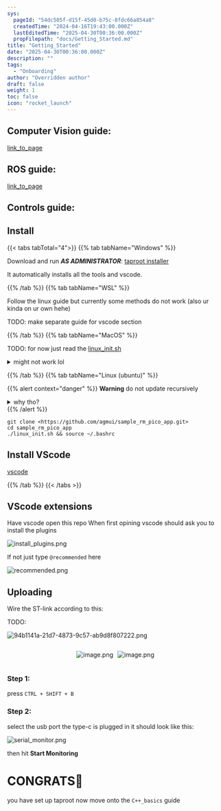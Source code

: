 ```yaml
---
sys:
  pageId: "54dc585f-d15f-45d0-b75c-8fdc66a854a8"
  createdTime: "2024-04-16T19:43:00.000Z"
  lastEditedTime: "2025-04-30T00:36:00.000Z"
  propFilepath: "docs/Getting_Started.md"
title: "Getting_Started"
date: "2025-04-30T00:36:00.000Z"
description: ""
tags:
  - "Onboarding"
author: "Overridden author"
draft: false
weight: 1
toc: false
icon: "rocket_launch"
---
```


## Computer Vision guide:

[link_to_page](86d45bc0-388b-4d26-8848-44f255f73d0e)

## ROS guide:

[link_to_page](3c76c1de-ec8f-46d6-8b0a-294005edc2d5)

## Controls guide:

## Install

{{< tabs tabTotal="4">}}
{{% tab tabName="Windows" %}}

Download and run _**AS ADMINISTRATOR**_: [taproot installer](https://github.com/Thornbots/TeachingFreshies/releases/tag/1.0)

It automatically installs all the tools and vscode.

{{% /tab %}}
{{% tab tabName="WSL" %}}

Follow the linux guide but currently some methods do not work (also ur kinda on ur own hehe)

TODO: make separate guide for vscode section

{{% /tab %}}
{{% tab tabName="MacOS" %}}

TODO: for now just read the [linux_init.sh](https://github.com/agmui/sample_rm_pico_app/blob/main/linux_init.sh)

<details>
<summary>might not work lol</summary>

`brew install libusb pkg-config`

Next install: [vscode](https://code.visualstudio.com/Download)

</details>

{{% /tab %}}
{{% tab tabName="Linux (ubuntu)" %}}

{{% alert context="danger" %}}
**Warning** do not update recursively
<details>
<summary>why tho?</summary>
There are some submodules that may go on for a while (like tinyusb) and I highly
recommend you don't need to get them.
If you want to see what submodules I update just look in `linux_init.sh`
</details>
{{% /alert %}}

```shell
git clone <https://github.com/agmui/sample_rm_pico_app.git>
cd sample_rm_pico_app
./linux_init.sh && source ~/.bashrc
```

## Install VScode

[vscode](https://code.visualstudio.com/Download)

{{% /tab %}}
{{< /tabs >}}

## VScode extensions

Have vscode open this repo
When first opining vscode should ask you to install the plugins

![install_plugins.png](https://prod-files-secure.s3.us-west-2.amazonaws.com/d518164a-d88e-44d1-a4ee-3adb3bd8bce0/89bd30f0-1825-4e77-867b-0a41ce370880/install_plugins.png?X-Amz-Algorithm=AWS4-HMAC-SHA256&X-Amz-Content-Sha256=UNSIGNED-PAYLOAD&X-Amz-Credential=ASIAZI2LB466WROFX56T%2F20250715%2Fus-west-2%2Fs3%2Faws4_request&X-Amz-Date=20250715T161125Z&X-Amz-Expires=3600&X-Amz-Security-Token=IQoJb3JpZ2luX2VjEC8aCXVzLXdlc3QtMiJHMEUCIQC5VeAO6Ua93TsWW7QTSUKfOrJqgGKPnJFzHWO%2B60tBoQIgI1SEFVEJhcpsJbX%2B%2BxR4Z62KFp8HFUjDCKBGVoEQ%2F1Qq%2FwMISBAAGgw2Mzc0MjMxODM4MDUiDPhKT4NjXaXvgDHfEircA2AD%2BRGA11pnQ2gZsvWtaq98%2BIe91lipHoclJAWcbXSG7Nr9Bjwsj1kN6IlUbVD%2BJUMPniNcAnbwChYXv%2BsKr7puk8Bpmi88LAslzAMb0uzsf9VD3gudEC7o3Bon%2BvBJC1YqDvoBcksjfl634AXzBdpIfOWfMq7qxvV%2FZkQCOyKfI4UZjAiTxRNKyb1ta0Fq0RMLPbftwYcET8CqyAu7LCcgWzxkXM%2F84A8blfLQUOmxRxWw8oc9H%2BqwAiKHV%2FZ0jAw%2FWQxyVg1qF%2B2vuuXQcrMLqlIWZwtPBFc62hC3shALgjMCsxc%2B5T7OMuz0arQcLb7myI4QBMX%2FsTna%2FNaB6lGt2dBt9HHBB2fMJUIIUl90aDdde6AnMpFOIceIKBrI8YGlxnH%2BwIkFia1eOvNPFkeHy68eNWwETlCeZ%2FuJoRKjcDLHXdqIcTF3I8l31uphVMPH7GSZy64URho6Es5aa7mtOYqXQbqJ3qqmqMGGsHr9IojPAI4bNp1ahwtt8imXX3bmSwjt7PlEfxC23sXK5%2FglyKh1aGpTCdcN%2Ftx2DuIOeZIRBbfAhuswn4mDH8sqZgWVaAdP9nEOZkZeNzeOmOAz6Io5uXVLjnubcKJznb16hl86LCW08v35Sro4MMTZ2cMGOqUBDNpuzzoBjHuc65%2FCQodNrqLG5N4U2DH%2BXb1DfaBPvgKcxhwzA%2Fyo7taBzhl%2Fy%2FJyFbGKvu%2FEzrodOqLYqj%2FAMcLkQD0N9tyB0hBLTR59oFKmL4hAHe4llAJfJj5mTctJP3qmeSpKxUPOqAyDLO7ePjxdlUPX7Q6flP1K1%2BrHenypnyaYKJP3bGrbA%2B7Y3lVlFeD8LjTsRrwfCusMhWVhamGulqwf&X-Amz-Signature=e87321e02ecf8e16aceda17e3eeeae2f3cae0fc022cc9266d2ab58cf54f9deeb&X-Amz-SignedHeaders=host&x-amz-checksum-mode=ENABLED&x-id=GetObject)

If not just type `@recommended` here  

![recommended.png](https://prod-files-secure.s3.us-west-2.amazonaws.com/d518164a-d88e-44d1-a4ee-3adb3bd8bce0/61e661e9-5d85-4dfc-be0d-8d2097a5e793/recommended.png?X-Amz-Algorithm=AWS4-HMAC-SHA256&X-Amz-Content-Sha256=UNSIGNED-PAYLOAD&X-Amz-Credential=ASIAZI2LB466WROFX56T%2F20250715%2Fus-west-2%2Fs3%2Faws4_request&X-Amz-Date=20250715T161125Z&X-Amz-Expires=3600&X-Amz-Security-Token=IQoJb3JpZ2luX2VjEC8aCXVzLXdlc3QtMiJHMEUCIQC5VeAO6Ua93TsWW7QTSUKfOrJqgGKPnJFzHWO%2B60tBoQIgI1SEFVEJhcpsJbX%2B%2BxR4Z62KFp8HFUjDCKBGVoEQ%2F1Qq%2FwMISBAAGgw2Mzc0MjMxODM4MDUiDPhKT4NjXaXvgDHfEircA2AD%2BRGA11pnQ2gZsvWtaq98%2BIe91lipHoclJAWcbXSG7Nr9Bjwsj1kN6IlUbVD%2BJUMPniNcAnbwChYXv%2BsKr7puk8Bpmi88LAslzAMb0uzsf9VD3gudEC7o3Bon%2BvBJC1YqDvoBcksjfl634AXzBdpIfOWfMq7qxvV%2FZkQCOyKfI4UZjAiTxRNKyb1ta0Fq0RMLPbftwYcET8CqyAu7LCcgWzxkXM%2F84A8blfLQUOmxRxWw8oc9H%2BqwAiKHV%2FZ0jAw%2FWQxyVg1qF%2B2vuuXQcrMLqlIWZwtPBFc62hC3shALgjMCsxc%2B5T7OMuz0arQcLb7myI4QBMX%2FsTna%2FNaB6lGt2dBt9HHBB2fMJUIIUl90aDdde6AnMpFOIceIKBrI8YGlxnH%2BwIkFia1eOvNPFkeHy68eNWwETlCeZ%2FuJoRKjcDLHXdqIcTF3I8l31uphVMPH7GSZy64URho6Es5aa7mtOYqXQbqJ3qqmqMGGsHr9IojPAI4bNp1ahwtt8imXX3bmSwjt7PlEfxC23sXK5%2FglyKh1aGpTCdcN%2Ftx2DuIOeZIRBbfAhuswn4mDH8sqZgWVaAdP9nEOZkZeNzeOmOAz6Io5uXVLjnubcKJznb16hl86LCW08v35Sro4MMTZ2cMGOqUBDNpuzzoBjHuc65%2FCQodNrqLG5N4U2DH%2BXb1DfaBPvgKcxhwzA%2Fyo7taBzhl%2Fy%2FJyFbGKvu%2FEzrodOqLYqj%2FAMcLkQD0N9tyB0hBLTR59oFKmL4hAHe4llAJfJj5mTctJP3qmeSpKxUPOqAyDLO7ePjxdlUPX7Q6flP1K1%2BrHenypnyaYKJP3bGrbA%2B7Y3lVlFeD8LjTsRrwfCusMhWVhamGulqwf&X-Amz-Signature=45cb80df016110369a8c5e3088c29a6f55e98cb1d69bff4a465dd1a68451d22e&X-Amz-SignedHeaders=host&x-amz-checksum-mode=ENABLED&x-id=GetObject)

## Uploading

Wire the ST-link according to this:

TODO:

![94b1141a-21d7-4873-9c57-ab9d8f807222.png](https://prod-files-secure.s3.us-west-2.amazonaws.com/d518164a-d88e-44d1-a4ee-3adb3bd8bce0/e5fad17d-ab82-4300-9f4c-505ab4b1202c/94b1141a-21d7-4873-9c57-ab9d8f807222.png?X-Amz-Algorithm=AWS4-HMAC-SHA256&X-Amz-Content-Sha256=UNSIGNED-PAYLOAD&X-Amz-Credential=ASIAZI2LB466WROFX56T%2F20250715%2Fus-west-2%2Fs3%2Faws4_request&X-Amz-Date=20250715T161125Z&X-Amz-Expires=3600&X-Amz-Security-Token=IQoJb3JpZ2luX2VjEC8aCXVzLXdlc3QtMiJHMEUCIQC5VeAO6Ua93TsWW7QTSUKfOrJqgGKPnJFzHWO%2B60tBoQIgI1SEFVEJhcpsJbX%2B%2BxR4Z62KFp8HFUjDCKBGVoEQ%2F1Qq%2FwMISBAAGgw2Mzc0MjMxODM4MDUiDPhKT4NjXaXvgDHfEircA2AD%2BRGA11pnQ2gZsvWtaq98%2BIe91lipHoclJAWcbXSG7Nr9Bjwsj1kN6IlUbVD%2BJUMPniNcAnbwChYXv%2BsKr7puk8Bpmi88LAslzAMb0uzsf9VD3gudEC7o3Bon%2BvBJC1YqDvoBcksjfl634AXzBdpIfOWfMq7qxvV%2FZkQCOyKfI4UZjAiTxRNKyb1ta0Fq0RMLPbftwYcET8CqyAu7LCcgWzxkXM%2F84A8blfLQUOmxRxWw8oc9H%2BqwAiKHV%2FZ0jAw%2FWQxyVg1qF%2B2vuuXQcrMLqlIWZwtPBFc62hC3shALgjMCsxc%2B5T7OMuz0arQcLb7myI4QBMX%2FsTna%2FNaB6lGt2dBt9HHBB2fMJUIIUl90aDdde6AnMpFOIceIKBrI8YGlxnH%2BwIkFia1eOvNPFkeHy68eNWwETlCeZ%2FuJoRKjcDLHXdqIcTF3I8l31uphVMPH7GSZy64URho6Es5aa7mtOYqXQbqJ3qqmqMGGsHr9IojPAI4bNp1ahwtt8imXX3bmSwjt7PlEfxC23sXK5%2FglyKh1aGpTCdcN%2Ftx2DuIOeZIRBbfAhuswn4mDH8sqZgWVaAdP9nEOZkZeNzeOmOAz6Io5uXVLjnubcKJznb16hl86LCW08v35Sro4MMTZ2cMGOqUBDNpuzzoBjHuc65%2FCQodNrqLG5N4U2DH%2BXb1DfaBPvgKcxhwzA%2Fyo7taBzhl%2Fy%2FJyFbGKvu%2FEzrodOqLYqj%2FAMcLkQD0N9tyB0hBLTR59oFKmL4hAHe4llAJfJj5mTctJP3qmeSpKxUPOqAyDLO7ePjxdlUPX7Q6flP1K1%2BrHenypnyaYKJP3bGrbA%2B7Y3lVlFeD8LjTsRrwfCusMhWVhamGulqwf&X-Amz-Signature=3a9598fc3001278164c2927b4e624ec4061e37d7da3a98b9503942af18bf0fb4&X-Amz-SignedHeaders=host&x-amz-checksum-mode=ENABLED&x-id=GetObject)

<div style="display: flex;flex-direction: row; column-gap:10px; max-width: 630px;justify-content: center;">
<div>

![image.png](https://prod-files-secure.s3.us-west-2.amazonaws.com/d518164a-d88e-44d1-a4ee-3adb3bd8bce0/210ecb78-1116-4d7b-b9b7-2292f66fa2c2/image.png?X-Amz-Algorithm=AWS4-HMAC-SHA256&X-Amz-Content-Sha256=UNSIGNED-PAYLOAD&X-Amz-Credential=ASIAZI2LB466QYY6DYU6%2F20250715%2Fus-west-2%2Fs3%2Faws4_request&X-Amz-Date=20250715T161131Z&X-Amz-Expires=3600&X-Amz-Security-Token=IQoJb3JpZ2luX2VjEC8aCXVzLXdlc3QtMiJIMEYCIQC1O4BYp7aAQjDiD1YKf8RL4SD1SSYOvSRsSkSysU5KiQIhAIuMuUMsO61r1AzCCLupvakb6uHpDU423AZjnMbg2mCCKv8DCEgQABoMNjM3NDIzMTgzODA1IgypLnlDdaWO6K5aORwq3AMUWWFjllCBhvIAzNu57XxrdX5aSxiv64J2LQ8USOh9L3R4ue4vmjkVs4FJc1hC6IPjffqCoh9QmXfpok5NcdGfZhb5WK5XnkkaoBOqXGBpMmh0nqU%2F0kPBSRv%2BJDl1z5nWkHj0MrfKqU4QKPfOVczzP8FehBtknkUOhCKsvaHTzDLdepI2LrTIrWKhAtzvPpRByPEUKfqLkxPm8a5xr4YYEiNZ%2FFAafqIB%2FSvwhx8EEgjDw%2BZlbVHnr2wqk7hXIgKobzcMEWd%2FsgNjzNnXd3SJzin0WmOggSK5ZcuHs7l3fDkmsMs0na5Z3sZELvhwGH%2FEdRMHiMUZJRyXyKjeRNT5BY4ebpvPODN7sQDl8yfD41UYdVerEzKYGoQm8z5clhZJoduYXyfnICA%2BwaIuitcXsVKfnJ%2FjD8tzAz83woeEPO8Ecawii24uV09GvrH6WtDDQMGLGPdpRuBa1TNqJszsOCMddxvC9oMM%2BSIwFxLWUwFu6lgseMG7F7rTN%2Fu92DUd2008DwTti1HoCJXV%2F0YK3z%2FW3i3w7R6g1dmBii649ChI%2FRh7ky%2BaIHZ%2Fkwy82RnganQRV5v46z2GBSTqs5gla0WCoZSceRRQcUWzJWfzlRnuOfdPDn5WRFCLJTCs29nDBjqkAQZ5%2FJ4qy1qaDdjtMQzGyJs7K9QuDxsRMCUKHhpW%2Ba1CXHiJe4cV1M2X6xk3Wo2wqsjl0Hz3qnz8SjKIwPnLAbpbms472a%2FrKZ7T5onu3BxwVG3EjqU%2BfyRhFh3TjVzYh71sra5EwnhZLt5%2FbvhplH6kWeBkp5ZoZ2hxaRv94i%2FlmbbUR6OYW1AktHqtBfAH%2BTXYSwqN%2FZqsTvviaL%2Bxz7VZfXZM&X-Amz-Signature=8228fb799b9e427126660366eed723e81e36d3e822ca6df25776d3ec869d7b4b&X-Amz-SignedHeaders=host&x-amz-checksum-mode=ENABLED&x-id=GetObject)

</div>
<div>

![image.png](https://prod-files-secure.s3.us-west-2.amazonaws.com/d518164a-d88e-44d1-a4ee-3adb3bd8bce0/33a0fd0f-8ca6-4a86-8e09-26e95ded1fff/image.png?X-Amz-Algorithm=AWS4-HMAC-SHA256&X-Amz-Content-Sha256=UNSIGNED-PAYLOAD&X-Amz-Credential=ASIAZI2LB4663HJPAEQE%2F20250715%2Fus-west-2%2Fs3%2Faws4_request&X-Amz-Date=20250715T161132Z&X-Amz-Expires=3600&X-Amz-Security-Token=IQoJb3JpZ2luX2VjEC8aCXVzLXdlc3QtMiJIMEYCIQCdDqGLezIA9Fb6vj2aWlWc2Aahy2AUSOL4%2FxE78bhrbgIhAIQthRfwdCdN%2F6UiqNT%2FynfN7Oh3GIEhPgJjRLw88eHYKv8DCEgQABoMNjM3NDIzMTgzODA1Igz12wN72V0yHk2XCSQq3AO9NQa8vrMkzzeO9WY0U28Ci3Kstfq5rlyDhIa2XXR7T%2FKiTkjTljeIAkSb9fnl5gC0Wq9i3qmnltXHLaaVV0FWZ%2Fo0wY1yklYbNdEYKwnooH1uFLUX%2FzvjG9AXn84VPW51SB7pRXHcetgRZ0FnWWx7C2uiMqL%2FpONgp%2FwYT495RSoSEjr%2BvDUMTxmMKJNm7Y7d1PaFqREQIDNqw%2BKvhb3i%2BZqH7QKf3izwuHN5oLCta4b1Q5lM4Yw6rj3lru1WvBXm367zfYQCwE1MAfmEbx2kCtVkteI8oEAiGi8RgCWKxWFE0GIzEC9ASjbt6szpjIkCK7EvNjkse8TmMsUit3nBOIfDwopJERwAHmVN%2BAP6UNQi6BDf6Hhf53hFooR4CmkPQUarLybr2uUtzYm8Kz1xddS4Sj06Bou%2FjKAk%2FJEwc%2F6%2FSnWc4UONQwRbAtIr%2FevmGk3Rvk8qWOp7hZ%2F9uhFYXs7aGcLqzXidGKSfiEr1dbOTJxDRLHhoV3aOvWotCfENNQXb4ht3cMQFAHINcJMLdqVWODpVGyRQK2WLXSTIr22TFhu1Xoj1V2txcq%2FRXEicpd4RkyWfzVidp50ojRyPPnCYnPO6%2FSPpJjJfb%2FNUU%2B8sLHMxLHoLixCL1zDF2tnDBjqkAfPvvYkhH2BXcDVcq%2BNOPsSskPYbSTsce4uNuGPfjXET57u4dOGdqSw0tex%2FgWDiZQUwlfk0EYpgZEPkBYnpHs0QNZzVkt4SGUSqETvgatxIgfW%2BSQNtFV6%2BRscOGFy0xfs0ioVeR%2F0n%2BHXk3FCZ%2FuZOm0QRIyHlNPY%2BOtKIQwkmYpbmZ0kWaO2pjrvyQc4Vn4lA8o%2BYVctX8XgHQV%2Bzt229TZn0&X-Amz-Signature=7bfab1251cbd3dfc49970f8559a4ef41288cf655b2d80e86855f46f9d43b1083&X-Amz-SignedHeaders=host&x-amz-checksum-mode=ENABLED&x-id=GetObject)

</div>
</div>

### Step 1:

press `CTRL + SHIFT + B`

### Step 2:

select the usb port the type-c is plugged in it should look like this:

![serial_monitor.png](https://prod-files-secure.s3.us-west-2.amazonaws.com/d518164a-d88e-44d1-a4ee-3adb3bd8bce0/f03f4774-05d4-4393-b6a0-d5efb6d315ab/serial_monitor.png?X-Amz-Algorithm=AWS4-HMAC-SHA256&X-Amz-Content-Sha256=UNSIGNED-PAYLOAD&X-Amz-Credential=ASIAZI2LB466WROFX56T%2F20250715%2Fus-west-2%2Fs3%2Faws4_request&X-Amz-Date=20250715T161125Z&X-Amz-Expires=3600&X-Amz-Security-Token=IQoJb3JpZ2luX2VjEC8aCXVzLXdlc3QtMiJHMEUCIQC5VeAO6Ua93TsWW7QTSUKfOrJqgGKPnJFzHWO%2B60tBoQIgI1SEFVEJhcpsJbX%2B%2BxR4Z62KFp8HFUjDCKBGVoEQ%2F1Qq%2FwMISBAAGgw2Mzc0MjMxODM4MDUiDPhKT4NjXaXvgDHfEircA2AD%2BRGA11pnQ2gZsvWtaq98%2BIe91lipHoclJAWcbXSG7Nr9Bjwsj1kN6IlUbVD%2BJUMPniNcAnbwChYXv%2BsKr7puk8Bpmi88LAslzAMb0uzsf9VD3gudEC7o3Bon%2BvBJC1YqDvoBcksjfl634AXzBdpIfOWfMq7qxvV%2FZkQCOyKfI4UZjAiTxRNKyb1ta0Fq0RMLPbftwYcET8CqyAu7LCcgWzxkXM%2F84A8blfLQUOmxRxWw8oc9H%2BqwAiKHV%2FZ0jAw%2FWQxyVg1qF%2B2vuuXQcrMLqlIWZwtPBFc62hC3shALgjMCsxc%2B5T7OMuz0arQcLb7myI4QBMX%2FsTna%2FNaB6lGt2dBt9HHBB2fMJUIIUl90aDdde6AnMpFOIceIKBrI8YGlxnH%2BwIkFia1eOvNPFkeHy68eNWwETlCeZ%2FuJoRKjcDLHXdqIcTF3I8l31uphVMPH7GSZy64URho6Es5aa7mtOYqXQbqJ3qqmqMGGsHr9IojPAI4bNp1ahwtt8imXX3bmSwjt7PlEfxC23sXK5%2FglyKh1aGpTCdcN%2Ftx2DuIOeZIRBbfAhuswn4mDH8sqZgWVaAdP9nEOZkZeNzeOmOAz6Io5uXVLjnubcKJznb16hl86LCW08v35Sro4MMTZ2cMGOqUBDNpuzzoBjHuc65%2FCQodNrqLG5N4U2DH%2BXb1DfaBPvgKcxhwzA%2Fyo7taBzhl%2Fy%2FJyFbGKvu%2FEzrodOqLYqj%2FAMcLkQD0N9tyB0hBLTR59oFKmL4hAHe4llAJfJj5mTctJP3qmeSpKxUPOqAyDLO7ePjxdlUPX7Q6flP1K1%2BrHenypnyaYKJP3bGrbA%2B7Y3lVlFeD8LjTsRrwfCusMhWVhamGulqwf&X-Amz-Signature=7adeaec3bc664df75bfe316bd0d3a998c56cacf5442d196d21f2da3c8de74f9f&X-Amz-SignedHeaders=host&x-amz-checksum-mode=ENABLED&x-id=GetObject)

then hit **Start Monitoring**

# CONGRATS🎉

you have set up taproot now move onto the `C++_basics` guide
